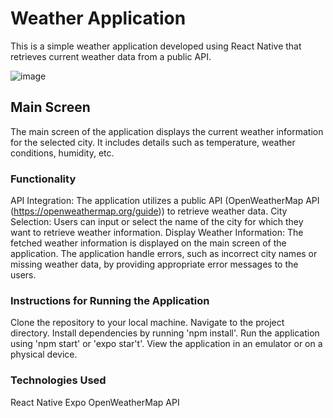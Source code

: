 # Weather Application
This is a simple weather application developed using React Native that retrieves current weather data from a public API.

![image](https://github.com/RoksolanaTylipska/weather-app/assets/88103621/b90c4c50-637f-4ad5-9031-2dd1b4b39490)

## Main Screen
The main screen of the application displays the current weather information for the selected city. It includes details such as temperature, weather conditions, humidity, etc.

### Functionality
API Integration: The application utilizes a public API (OpenWeatherMap API (https://openweathermap.org/guide)) to retrieve weather data.
City Selection: Users can input or select the name of the city for which they want to retrieve weather information.
Display Weather Information: The fetched weather information is displayed on the main screen of the application.
The application handle errors, such as incorrect city names or missing weather data, by providing appropriate error messages to the users.

### Instructions for Running the Application
Clone the repository to your local machine.
Navigate to the project directory.
Install dependencies by running 'npm install'.
Run the application using 'npm start' or 'expo star't'.
View the application in an emulator or on a physical device.

### Technologies Used
React Native
Expo
OpenWeatherMap API 
